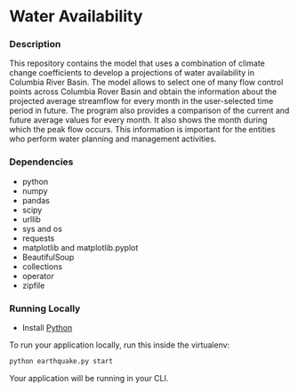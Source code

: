 # Water Availability

### Description
This repository contains the model that uses a combination of climate change coefficients to develop a projections of water availability in Columbia River Basin. 
The model allows to select one of many flow control points across Columbia Rover Basin and obtain the information about the projected average streamflow for every month in the user-selected time period in future.
The program also provides a comparison of the current and future average values for every month. It also shows the month during which the peak flow occurs. This information is important for the entities who perform water planning and management activities.

### Dependencies
 - python
 - numpy 
 - pandas
 - scipy
 - urllib
 - sys and os
 - requests
 - matplotlib and matplotlib.pyplot
 - BeautifulSoup 
 - collections
 - operator
 - zipfile

### Running Locally

* Install [Python](https://www.python.org/downloads/)


To run your application locally, run this inside the virtualenv:

```bash
python earthquake.py start
```

Your application will be running in your CLI.